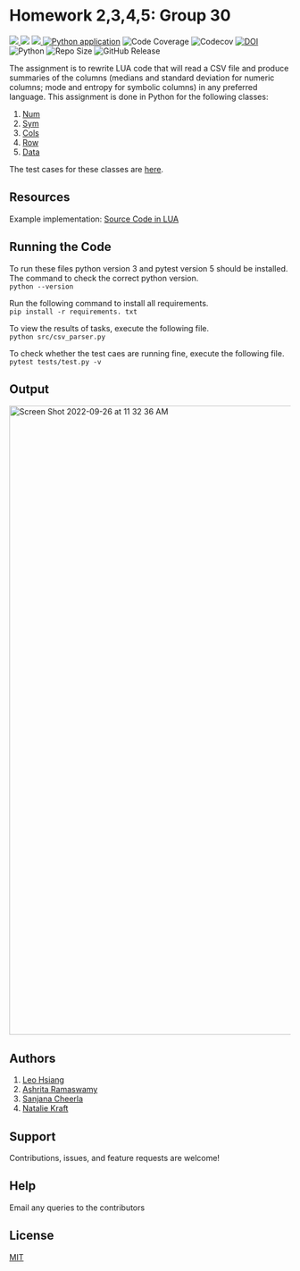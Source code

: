 # Homework 2,3,4,5: Group 30

<a href="https://github.com/Swarangigaurkar/Group30_Hw2_3_4_5" alt="File count"><img src="https://img.shields.io/github/directory-file-count/swarangigaurkar/group30_hw2_3_4_5?style=plastic"/> </a>
<a href="https://github.com/Swarangigaurkar/Group30_Hw2_3_4_5/blob/main/License.md" alt="LICENSE">
  <img src="https://img.shields.io/github/license/swarangigaurkar/group30_Hw2_3_4_5?style=plastic" /></a>
<a href="https://github.com/Swarangigaurkar/Group30_Hw2_3_4_5/graphs/contributors" alt="Contributors">
<img src="https://img.shields.io/github/contributors/swarangigaurkar/Group30_Hw2_3_4_5?style=plastic"/> </a>
[![Python application](https://github.com/Swarangigaurkar/Group30_Hw2_3_4_5/actions/workflows/python-app.yml/badge.svg?style=plastic?branch=main)](https://github.com/Swarangigaurkar/Group30_Hw2_3_4_5/actions/workflows/python-app.yml)
![Code Coverage](https://github.com/Swarangigaurkar/Group30_Hw2_3_4_5/actions/workflows/Coverage.yml/badge.svg)
![Codecov](https://codecov.io/github/Swarangigaurkar/Group30_Hw2_3_4_5/branch/main/graph/badge.svg)
[![DOI](https://zenodo.org/badge/532051492.svg?style=plastic)](https://zenodo.org/badge/latestdoi/532051492)
![Python](https://img.shields.io/badge/python-v3.8+-yellow.svg)
![Repo Size](https://img.shields.io/github/repo-size/Swarangigaurkar/Group30_Hw2_3_4_5?color=brightgreen)
![GitHub Release](https://img.shields.io/github/release/Swarangigaurkar/Group30_Hw2_3_4_5?color=brightblue)



The assignment is to rewrite LUA code that will read a CSV file and produce summaries of the columns (medians and standard deviation for numeric columns; mode and entropy for symbolic columns) in any preferred language. This assignment is done in Python for the following classes:
1. [Num](https://github.com/Swarangigaurkar/Group30_Hw2_3_4_5/blob/main/src/numeric.py)  
2. [Sym](https://github.com/Swarangigaurkar/Group30_Hw2_3_4_5/blob/main/src/Sym.py)  
3. [Cols](https://github.com/Swarangigaurkar/Group30_Hw2_3_4_5/blob/main/src/Cols.py)  
4. [Row](https://github.com/Swarangigaurkar/Group30_Hw2_3_4_5/blob/main/src/Row.py)  
5. [Data](https://github.com/Swarangigaurkar/Group30_Hw2_3_4_5/blob/main/src/Data.py) 

The test cases for these classes are [here](https://github.com/Swarangigaurkar/Group30_Hw2_3_4_5/blob/main/test/test.py).

## Resources

Example implementation: [Source Code in LUA](https://github.com/txt/se22/blob/main/etc/pdf/csv.pdf)

## Running the Code

To run these files python version 3 and pytest version 5 should be installed.
The command to check the correct python version. </br>
```python --version```

Run the following command to install all requirements. </br>
```pip install -r requirements. txt```

To view the results of tasks, execute the following file. </br>
```python src/csv_parser.py```

To check whether the test caes are running fine, execute the following file. </br>
```pytest tests/test.py -v```

## Output 

<img width="1127" alt="Screen Shot 2022-09-26 at 11 32 36 AM" src="https://user-images.githubusercontent.com/112131763/192319969-40eb6a46-b59e-409f-9d53-486c2f7f4f5d.png">


## Authors 

1. [Leo Hsiang](https://github.com/leoohsiang)
2. [Ashrita Ramaswamy]()
3. [Sanjana Cheerla]()
4. [Natalie Kraft]()



##  Support

Contributions, issues, and feature requests are welcome!

## Help

Email any queries to the contributors


## License
[MIT](https://tldrlegal.com/license/mit-license)
